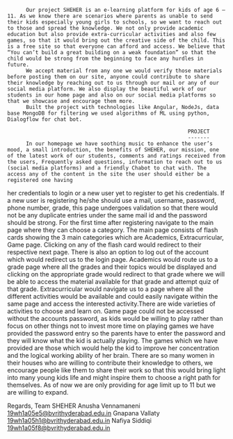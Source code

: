           Our project SHEHER is an e-learning platform for kids of age 6 – 11. As we know there are scenarios where parents as unable to send their kids especially young girls to schools, so we want to reach out to those and spread the knowledge. We not only provide academic education but also provide extra-curricular activities and also few games, so that it would bring out the creative side of the child. This is a free site so that everyone can afford and access. We believe that “You can’t build a great building on a weak foundation” so that the child would be strong from the beginning to face any hurdles in future.
          We accept material from any one we would verify those materials before posting them on our site, anyone could contribute to share their knowledge by reaching out to us through our mail or any of our social media platform. We also display the beautiful work of our students in our home page and also on our social media platforms so that we showcase and encourage them more. 
          Built the project with technologies like Angular, NodeJs, data base MongoDB for filtering we used algorithms of ML using python, Dialogflow for chat bot.
          
                                                              PROJECT
                                                              -------
          In our homepage we have soothing music to enhance the user’s mood, a small introduction, the benefits of SHEHER, our mission, one of the latest work of our students, comments and ratings received from the users, Frequently asked questions, information to reach out to us (social media platforms) and a friendly Chabot to chat with. The access any of the content in the site the user should either be a registered one having
her credentials to login or a new user yet to register to get his credentials. If a new user is registering he/she should use a mail, username, password, phone number, grade, this page undergoes validation so that there would not be any duplicate entries under the same mail id and the password should be strong. For the first time after registering navigate to the main page where they can choose a category. The main page consists of flash cards showing the 3 main categories which are Academics, Extracurricular, Game page. Clicking on any of the flash card would redirect to their respective next page. There is also an option to log out of the account which would redirect us to the login page.
Academics would route us to a grade page where all the grades and their topics would be displayed and clicking on the appropriate grade would redirect to that grade where we will be able to access the material available for that grade and attempt quiz of that grade.
Extracurricular would navigate us to a page where all the different activities would be available and could easily navigate within the same page and access the interested activity.There are wide varieties of activities to choose and learn on.
Game page could not be accessed without the accounts password, as kids would be willing to play rather than focus on other things not to invest more time on playing games we have provided the password entry so the parents have to enter the password and they will know what the kid is actually playing. The games which we have provided are those which would help the kid to improve her concentration and the logical working ability of her brain.
         There are so many women in their houses who are willing to contribute their knowledge to others, we encourage people like them to share their work so that this would bring light into many young kids life and might inspire them to choose a right path for themselves. As of now we are only providing for age limit up to 11 but we are willing to expand.

Regards,
Team SHEHER
Anusha Vennamaneni
19wh1a05e5@bvrithyderabad.edu.in
Gnapana Vallaty
19wh1a05h1@bvrithyderabad.edu.in
Nafiya Siddiqi
19wh1a05f8@bvrithyderabad.edu.in
